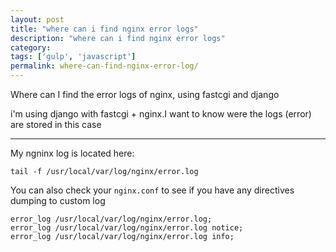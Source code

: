 ```yaml
---
layout: post
title: "where can i find nginx error logs"
description: "where can i find nginx error logs"
category:
tags: ['gulp', 'javascript']
permalink: where-can-find-nginx-error-log/
---
```


Where can I find the error logs of nginx, using fastcgi and django

i'm using django with fastcgi + nginx.I want to know were the logs (error) are stored in this case

---------------------------------------
My ngninx log is located here:

    tail -f /usr/local/var/log/nginx/error.log

You can also check your `nginx.conf` to see if you have any directives dumping to custom log

    error_log /usr/local/var/log/nginx/error.log;
    error_log /usr/local/var/log/nginx/error.log notice;
    error_log /usr/local/var/log/nginx/error.log info;


